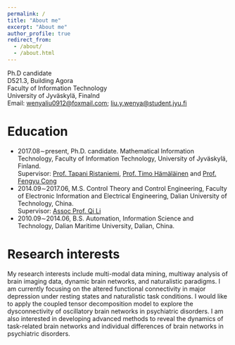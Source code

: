 ```yaml
---
permalink: /
title: "About me"
excerpt: "About me"
author_profile: true
redirect_from: 
  - /about/
  - /about.html
---
```

Ph.D candidate\
D521.3, Building Agora\
Faculty of Information Technology\
University of Jyväskylä, Finalnd\
Email: wenyaliu0912@foxmail.com; liu.y.wenya@student.jyu.fi


Education
======
- 2017.08∼present, Ph.D. candidate. Mathematical Information Technology, Faculty of Information Technology, University of Jyväskylä, Finland.\
  Supervisor: [Prof. Tapani Ristaniemi](https://scholar.google.com/citations?user=OwGqX4AAAAAJ&hl=zh-CN), 
[Prof. Timo Hämäläinen](https://www.jyu.fi/it/fi/tiedekunta/henkilosto/henkilosto/hamalainen-timo) and 
[Prof. Fengyu Cong](https://scholar.google.com/citations?hl=en&user=Jd0dQA8AAAAJ&view_op=list_works)
- 2014.09∼2017.06, M.S. Control Theory and Control Engineering, Faculty of Electronic Information and Electrical Engineering, Dalian University of Technology, China.\
 Supervisor: [Assoc Prof. Qi Li](http://faculty.dlut.edu.cn/liqi/zh_CN/index.htm)
- 2010.09∼2014.06, B.S. Automation, Information Science and Technology, Dalian Maritime University,
Dalian, China.



Research interests
======
My research interests include multi-modal data mining, multiway analysis of brain imaging data, dynamic
brain networks, and naturalistic paradigms. I am currently focusing on the altered functional connectivity
in major depression under resting states and naturalistic task conditions. I would like to apply the coupled
tensor decomposition model to explore the dysconnectivity of oscillatory brain networks in psychiatric
disorders. I am also interested in developing advanced methods to reveal the dynamics of task-related
brain networks and individual differences of brain networks in psychiatric disorders.




